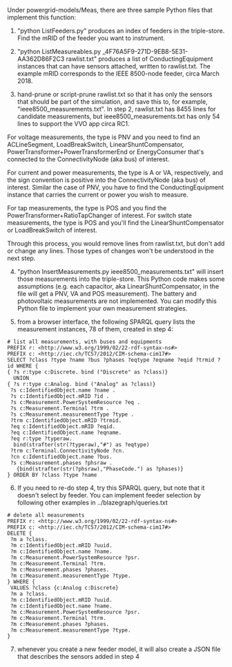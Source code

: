Under powergrid-models/Meas, there are three sample Python files that implement this function:

1) "python ListFeeders.py" produces an index of feeders in the triple-store. Find the mRID of the feeder you want to instrument.

2) "python ListMeasureables.py _4F76A5F9-271D-9EB8-5E31-AA362D86F2C3 rawlist.txt" produces a list of ConductingEquipment instances that can have sensors attached, written to rawlist.txt.  The example mRID corresponds to the IEEE 8500-node feeder, circa March 2018.

3) hand-prune or script-prune rawlist.txt so that it has only the sensors that should be part of the simulation, and save this to, for example, "ieee8500_measurements.txt". In step 2, rawlist.txt has 8455 lines for candidate measurements, but ieee8500_measurements.txt has only 54 lines to support the VVO app circa RC1.  

For voltage measurements, the type is PNV and you need to find an ACLineSegment, LoadBreakSwitch, LinearShuntCompensator, PowerTransformer+PowerTransformerEnd or EnergyConsumer that's connected to the ConnectivityNode (aka bus) of interest.

For current and power measurements, the type is A or VA, respectively, and the sign convention is positive into the ConnectivityNode (aka bus) of interest.  Similar the case of PNV, you have to find the ConductingEquipment instance that carries the current or power you wish to measure.

For tap measurements, the type is POS and you find the PowerTransformer+RatioTapChanger of interest. For switch state measurements, the type is POS and you'll find the LinearShuntCompensator or LoadBreakSwitch of interest.

Through this process, you would remove lines from rawlist.txt, but don't add or change any lines.  Those types of changes won't be understood in the next step.

4) "python InsertMeasurements.py ieee8500_measurements.txt" will insert those measurements into the triple-store.  This Python code makes some assumptions (e.g. each capacitor, aka LinearShuntCompensator, in the file will get a PNV, VA and POS measurement).  The battery and photovoltaic measurements are not implemented.  You can modify this Python file to implement your own measurement strategies.

5) from a browser interface, the following SPARQL query lists the measurement instances, 78 of them, created in step 4:

```
# list all measurements, with buses and equipments
PREFIX r: <http://www.w3.org/1999/02/22-rdf-syntax-ns#>
PREFIX c: <http://iec.ch/TC57/2012/CIM-schema-cim17#>
SELECT ?class ?type ?name ?bus ?phases ?eqtype ?eqname ?eqid ?trmid ?id WHERE {
{ ?s r:type c:Discrete. bind ("Discrete" as ?class)}
  UNION
{ ?s r:type c:Analog. bind ("Analog" as ?class)}
 ?s c:IdentifiedObject.name ?name .
 ?s c:IdentifiedObject.mRID ?id .
 ?s c:Measurement.PowerSystemResource ?eq .
 ?s c:Measurement.Terminal ?trm .
 ?s c:Measurement.measurementType ?type .
 ?trm c:IdentifiedObject.mRID ?trmid.
 ?eq c:IdentifiedObject.mRID ?eqid.
 ?eq c:IdentifiedObject.name ?eqname.
 ?eq r:type ?typeraw.
  bind(strafter(str(?typeraw),"#") as ?eqtype)
 ?trm c:Terminal.ConnectivityNode ?cn.
 ?cn c:IdentifiedObject.name ?bus.
 ?s c:Measurement.phases ?phsraw .
   {bind(strafter(str(?phsraw),"PhaseCode.") as ?phases)}
} ORDER BY ?class ?type ?name
```

6) If you need to re-do step 4, try this SPARQL query, but note that it doesn't select by feeder.  You can implement feeder selection by following other examples in ../blazegraph/queries.txt

```
# delete all measurements
PREFIX r: <http://www.w3.org/1999/02/22-rdf-syntax-ns#>
PREFIX c: <http://iec.ch/TC57/2012/CIM-schema-cim17#>
DELETE {
 ?m a ?class.
 ?m c:IdentifiedObject.mRID ?uuid.
 ?m c:IdentifiedObject.name ?name.
 ?m c:Measurement.PowerSystemResource ?psr.
 ?m c:Measurement.Terminal ?trm.
 ?m c:Measurement.phases ?phases.
 ?m c:Measurement.measurementType ?type.
} WHERE {
 VALUES ?class {c:Analog c:Discrete}
 ?m a ?class.
 ?m c:IdentifiedObject.mRID ?uuid.
 ?m c:IdentifiedObject.name ?name.
 ?m c:Measurement.PowerSystemResource ?psr.
 ?m c:Measurement.Terminal ?trm.
 ?m c:Measurement.phases ?phases.
 ?m c:Measurement.measurementType ?type.
}
```

7) whenever you create a new feeder model, it will also create a JSON file that describes the sensors added in step 4
